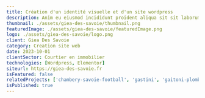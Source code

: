 ```yaml
---
title: Création d'un identité visuelle et d'un site wordpress
description: Anim eu eiusmod incididunt proident aliqua sit sit laborum. Adipisicing ullamco do fugiat duis reprehenderit deserunt eiusmod quis aliquip elit pariatur.
thumbnail: ./assets/giea-des-savoie/thumbnail.png
featuredImage: ./assets/giea-des-savoie/featuredImage.png
logo: ./assets/giea-des-savoie/logo.png
client: Giea Des Savoie
category: Creation site web
date: 2023-10-01
clientSector: Courtier en immobilier
technologies: [Wordpress, Elementor]
siteurl: https://giea-des-savoie.fr
isFeatured: false
relatedProjects: ['chambery-savoie-football', 'gastini', 'gaitoni-plomberie']
isPublished: true
---
```

